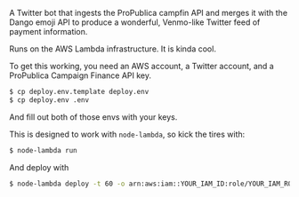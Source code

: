 A Twitter bot that ingests the ProPublica campfin API and merges it with the Dango emoji API to produce a wonderful, Venmo-like Twitter feed of payment information.

Runs on the AWS Lambda infrastructure. It is kinda cool.

To get this working, you need an AWS account, a Twitter account, and a ProPublica Campaign Finance API key.

```bash
$ cp deploy.env.template deploy.env
$ cp deploy.env .env
```

And fill out both of those envs with your keys. 

This is designed to work with `node-lambda`, so kick the tires with:

```bash
$ node-lambda run
```

And deploy with 

```bash
$ node-lambda deploy -t 60 -o arn:aws:iam::YOUR_IAM_ID:role/YOUR_IAM_ROLE
```

